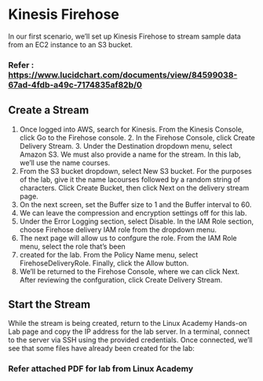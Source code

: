 # Kinesis Firehose

In our first scenario, we’ll set up Kinesis Firehose to stream sample data from an EC2 instance to an S3
bucket.

### Refer : https://www.lucidchart.com/documents/view/84599038-67ad-4fdb-a49c-7174835af82b/0

## Create a Stream
  1.  Once logged into AWS, search for Kinesis. From the Kinesis Console, click Go to the Firehose console.
    2.  In the Firehose Console, click Create Delivery Stream.
    3.  Under the Destination dropdown menu, select Amazon S3. We must also provide a name for the stream. In
  this lab, we’ll use the name courses.
  4.  From the S3 bucket dropdown, select New S3 bucket. For the purposes of the lab, give it the name lacourses
followed by a random string of characters. Click Create Bucket, then click Next on the delivery
stream page.
5.    On the next screen, set the Buffer size to 1 and the Buffer interval to 60.
6.    We can leave the compression and encryption settings off for this lab.
  7.  Under the Error Logging section, select Disable.
  In the IAM Role section, choose Firehose delivery IAM role from the dropdown menu.
8.    The next page will allow us to confgure the role. From the IAM Role menu, select the role that’s been
9.    created for the lab. From the Policy Name menu, select FirehoseDeliveryRole. Finally, click the Allow
  button.
10.   We’ll be returned to the Firehose Console, where we can click Next. After reviewing the confguration,
  click Create Delivery Stream.

## Start the Stream
While the stream is being created, return to the Linux Academy Hands-on Lab page and copy the IP address
for the lab server. In a terminal, connect to the server via SSH using the provided credentials.
Once connected, we’ll see that some files have already been created for the lab:


### Refer attached PDF for lab from Linux Academy
